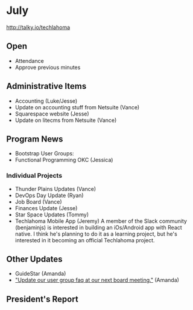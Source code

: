# July
http://talky.io/techlahoma

## Open
* Attendance
* Approve previous minutes

## Administrative Items
* Accounting (Luke/Jesse)
 * Update on accounting stuff from Netsuite (Vance)
* Squarespace website (Jesse)
 * Update on litecms from Netsuite (Vance)

## Program News
* Bootstrap User Groups: 
 * Functional Programming OKC (Jessica)

### Individual Projects
* Thunder Plains Updates (Vance)
* DevOps Day Update (Ryan)
* Job Board (Vance)
* Finances Update (Jesse)
* Star Space Updates (Tommy)
* Techlahoma Mobile App (Jeremy)
  A member of the Slack community (benjaminjs) is interested in building
  an iOs/Android app with React native. I think he's planning to do it
  as a learning project, but he's interested in it becoming an
  official Techlahoma project.

## Other Updates
* GuideStar (Amanda)
* ["Update our user group faq at our next board meeting."](https://techlahoma.slack.com/archives/usergroup-organizers/p1468007147000103) (Amanda)

## President's Report 
